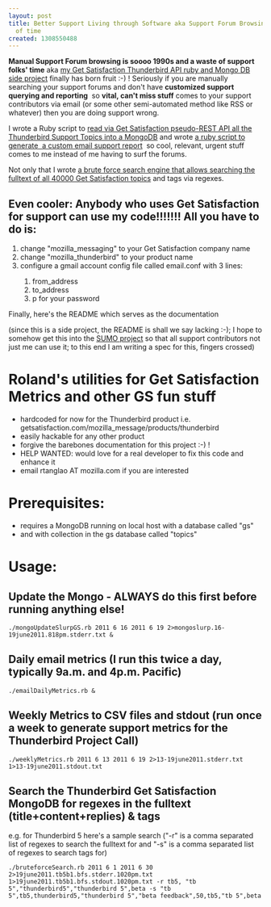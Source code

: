 ```yaml
---
layout: post
title: Better Support Living through Software aka Support Forum Browsing is a waste
  of time
created: 1308550488
---
```

<p><strong>Manual Support Forum browsing is soooo 1990s and a waste of support folks' time</strong> aka <a href="https://github.com/rtanglao/momogs">my Get Satisfaction Thunderbird API ruby and Mongo DB side project</a> finally has born fruit :-) ! Seriously if you are manually searching your support forums and don't have <strong>customized support querying and reporting</strong>&nbsp; so <strong>vital, can't miss stuff</strong> comes to your support contributors via email (or some other semi-automated method like RSS or whatever) then you are doing support wrong.</p><p>I wrote a Ruby script to <a class="external-link" href="https://github.com/rtanglao/momogs/blob/master/mongoUpdateSlurpGS.rb" rel="nofollow">read via Get Satisfaction pseudo-REST API all the Thunderbird Support Topics into a MongoDB</a> and wrote <a class="external-link" href="https://github.com/rtanglao/momogs/blob/master/emailDailyMetrics.rb" rel="nofollow">a ruby script to generate&nbsp; a custom email support report</a>&nbsp; so cool, relevant, urgent stuff comes to me instead of me having to surf the forums.</p><p>Not only that I wrote <a href="https://github.com/rtanglao/momogs/blob/master/bruteforceSearch.rb">a brute force search engine that allows searching the fulltext of all 40000 Get Satisfaction topics</a> and tags via regexes.</p><h2>Even cooler: Anybody who uses Get Satisfaction for support can use my code!!!!!!! All you have to do is:</h2><ol><li>change "mozilla_messaging" to your Get Satisfaction company name</li><li>change "mozilla_thunderbird" to your product name</li><li>configure a gmail account config file called email.conf with 3 lines:</li><ol><li>from_address</li><li>to_address</li><li>p for your password</li></ol></ol><p>Finally, here's the README which serves as the documentation</p><p>(since this is a side project, the README is shall we say lacking :-); I hope to somehow get this into the <a href="https://github.com/jsocol/kitsune">SUMO project</a> so that all support contributors not just me can use it; to this end I am writing a spec for this, fingers crossed)</p><h1>Roland's utilities for Get Satisfaction Metrics and other GS fun stuff</h1><ul><li>hardcoded for now for the Thunderbird product i.e. getsatisfaction.com/mozilla_message/products/thunderbird</li><li>easily hackable for any other product</li><li>forgive the barebones documentation for this project :-) !</li><li>HELP WANTED: would love for a real developer to fix this code and enhance it</li><li>email rtanglao AT mozilla.com if you are interested</li></ul><h1>Prerequisites:</h1><ul><li>requires a MongoDB running on local host with a database called "gs"</li><li>and with collection in the gs database called "topics"</li></ul><h1>Usage:</h1><h2>Update the Mongo - ALWAYS do this first before running anything else!</h2><pre><code>./mongoUpdateSlurpGS.rb 2011 6 16 2011 6 19 2&gt;mongoslurp.16-19june2011.818pm.stderr.txt &amp; </code></pre><h2>Daily email metrics (I run this twice a day, typically 9a.m. and 4p.m. Pacific)</h2><pre><code>./emailDailyMetrics.rb &amp; </code></pre><h2>Weekly Metrics to CSV files and stdout (run once a week to generate support metrics for the Thunderbird Project Call)</h2><pre><code>./weeklyMetrics.rb 2011 6 13 2011 6 19 2&gt;13-19june2011.stderr.txt 1&gt;13-19june2011.stdout.txt </code></pre><h2>Search the Thunderbird Get Satisfaction MongoDB for regexes in the fulltext (title+content+replies) &amp; tags</h2><p>e.g. for Thunderbird 5 here's a sample search ("-r" is a comma separated list of regexes to search the fulltext for and "-s" is a comma separated list of regexes to search tags for)</p><pre><code>./bruteforceSearch.rb 2011 6 1 2011 6 30 2&gt;19june2011.tb5b1.bfs.stderr.1020pm.txt 1&gt;19june2011.tb5b1.bfs.stdout.1020pm.txt -r tb5, "tb 5","thunderbird5","thunderbird 5",beta -s "tb 5",tb5,thunderbird5,"thunderbird 5","beta feedback",50,tb5,"tb 5",beta </code></pre>
